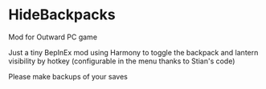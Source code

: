 # HideBackpacks
Mod for Outward PC game

Just a tiny BepInEx mod using Harmony to toggle the backpack and lantern visibility by hotkey (configurable in the menu thanks to Stian's code)

Please make backups of your saves
